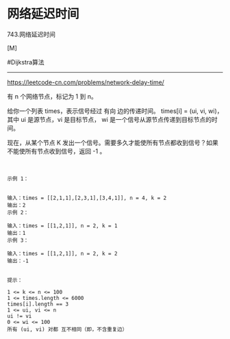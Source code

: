 # 网络延迟时间

743.网络延迟时间

[M]

#Dijkstra算法 

---

https://leetcode-cn.com/problems/network-delay-time/

有 n 个网络节点，标记为 1 到 n。

给你一个列表 times，表示信号经过 有向 边的传递时间。 times[i] = (ui, vi, wi)，其中 ui 是源节点，vi 是目标节点， wi 是一个信号从源节点传递到目标节点的时间。

现在，从某个节点 K 发出一个信号。需要多久才能使所有节点都收到信号？如果不能使所有节点收到信号，返回 -1 。

 
```
示例 1：


输入：times = [[2,1,1],[2,3,1],[3,4,1]], n = 4, k = 2
输出：2
示例 2：

输入：times = [[1,2,1]], n = 2, k = 1
输出：1
示例 3：

输入：times = [[1,2,1]], n = 2, k = 2
输出：-1
 

提示：

1 <= k <= n <= 100
1 <= times.length <= 6000
times[i].length == 3
1 <= ui, vi <= n
ui != vi
0 <= wi <= 100
所有 (ui, vi) 对都 互不相同（即，不含重复边）
```
